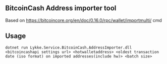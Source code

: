 ## BitcoinCash Address importer tool
Based on https://bitcoincore.org/en/doc/0.16.0/rpc/wallet/importmulti/ cmd

## Usage
`dotnet run Lykke.Service.BitcoinCash.AddressImporter.dll <bitcoincashapi settings url> <hotwalletaddress> <oldest transaction date (iso format) on imported addresses(include hw)> <batch size>`


